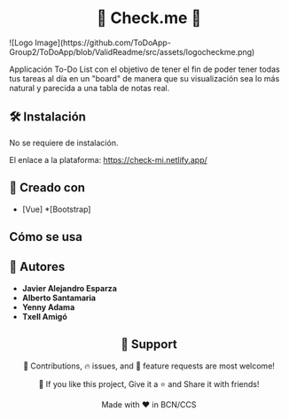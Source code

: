 <h1 align="center">🌟 Check.me 🌟</h1>
![Logo Image](https://github.com/ToDoApp-Group2/ToDoApp/blob/ValidReadme/src/assets/logocheckme.png)

Applicación To-Do List con el objetivo de tener el fin de poder tener todas tus tareas al día en un "board" de manera que
su visualización sea lo más natural y parecida a una tabla de notas real. 


## 🛠️ Instalación

No se requiere de instalación.

El enlace a la plataforma: https://check-mi.netlify.app/

## 👷 Creado con 

* [Vue]
*[Bootstrap]


## Cómo se usa





## 👷 Autores
* **Javier Alejandro Esparza**
* **Alberto Santamaria**
* **Yenny Adama**
* **Txell Amigó**


<h2 align="center">🤝 Support</h2>

<p align="center">🎊 Contributions, 🔥 issues, and 🥮 feature requests are most welcome!</p>

<p align="center">💙 If you like this project, Give it a ⭐ and Share it with friends!</p>

<p align="center">Made with ❤️ in BCN/CCS</p>